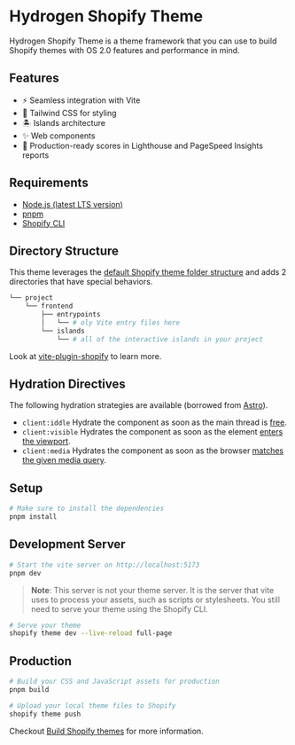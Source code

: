 # Hydrogen Shopify Theme

Hydrogen Shopify Theme is a theme framework that you can use to build Shopify themes with OS 2.0 features and performance in mind.

## Features

* ⚡️ Seamless integration with Vite
* 💄 Tailwind CSS for styling
* 🏝 Islands architecture
* ✨ Web components
* 🚀 Production-ready scores in Lighthouse and PageSpeed Insights reports

## Requirements

* [Node.js (latest LTS version)](https://nodejs.org/en/)
* [pnpm](https://pnpm.io/)
* [Shopify CLI](https://shopify.dev/themes/tools/cli)

## Directory Structure

This theme leverages the [default Shopify theme folder structure](https://shopify.dev/themes/tools/github#repository-structure) and adds 2 directories that have special behaviors.

```bash
└── project
    └── frontend
        ├── entrypoints
        │   └── # oly Vite entry files here
        └── islands
            └── # all of the interactive islands in your project
```

Look at [vite-plugin-shopify](https://github.com/barrel/barrel-shopify/tree/main/packages/vite-plugin-shopify) to learn more.

## Hydration Directives

The following hydration strategies are available (borrowed from [Astro](https://docs.astro.build/en/concepts/islands/)).

* `client:iddle` Hydrate the component as soon as the main thread is [free](https://developer.mozilla.org/en-US/docs/Web/API/Window/requestIdleCallback).
* `client:visible` Hydrates the component as soon as the element [enters the viewport](https://developer.mozilla.org/en-US/docs/Web/API/Intersection_Observer_API).
* `client:media` Hydrates the component as soon as the browser [matches the given media query](https://developer.mozilla.org/en-US/docs/Web/API/Window/matchMedia).

## Setup

```bash
# Make sure to install the dependencies
pnpm install
```

## Development Server

```bash
# Start the vite server on http://localhost:5173
pnpm dev
```

> **Note**: This server is not your theme server. It is the server that vite uses to process your assets, such as scripts or stylesheets. You still need to serve your theme using the Shopify CLI.

```bash
# Serve your theme
shopify theme dev --live-reload full-page
```

## Production

```bash
# Build your CSS and JavaScript assets for production
pnpm build
```

```bash
# Upload your local theme files to Shopify
shopify theme push
```

Checkout [Build Shopify themes](https://shopify.dev/themes) for more information.

